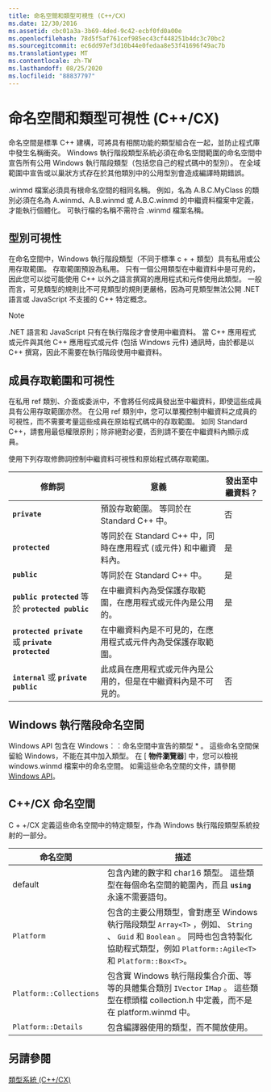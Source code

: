 ```yaml
---
title: 命名空間和類型可視性 (C++/CX)
ms.date: 12/30/2016
ms.assetid: cbc01a3a-3b69-4ded-9c42-ecbf0fd0a00e
ms.openlocfilehash: 78d5f5af761cef985ec43cf448251b4dc3c70bc2
ms.sourcegitcommit: ec6dd97ef3d10b44e0fedaa8e53f41696f49ac7b
ms.translationtype: MT
ms.contentlocale: zh-TW
ms.lasthandoff: 08/25/2020
ms.locfileid: "88837797"
---
```

# <a name="namespaces-and-type-visibility-ccx-"></a>命名空間和類型可視性 (C++/CX)

命名空間是標準 C++ 建構，可將具有相關功能的類型組合在一起，並防止程式庫中發生名稱衝突。 Windows 執行階段類型系統必須在命名空間範圍的命名空間中宣告所有公用 Windows 執行階段類型（包括您自己的程式碼中的型別）。 在全域範圍中宣告或以巢狀方式存在於其他類別中的公用型別會造成編譯時期錯誤。

.winmd 檔案必須具有根命名空間的相同名稱。 例如，名為 A.B.C.MyClass 的類別必須在名為 A.winmd、A.B.winmd 或 A.B.C.winmd 的中繼資料檔案中定義，才能執行個體化。 可執行檔的名稱不需符合 .winmd 檔案名稱。

## <a name="type-visibility"></a>型別可視性

在命名空間中，Windows 執行階段類型（不同于標準 c + + 類型）具有私用或公用存取範圍。 存取範圍預設為私用。 只有一個公用類型在中繼資料中是可見的，因此您可以從可能使用 C++ 以外之語言撰寫的應用程式和元件使用此類型。 一般而言，可見類型的規則比不可見類型的規則更嚴格，因為可見類型無法公開 .NET 語言或 JavaScript 不支援的 C++ 特定概念。

> [!NOTE]
> .NET 語言和 JavaScript 只有在執行階段才會使用中繼資料。 當 C++ 應用程式或元件與其他 C++ 應用程式或元件 (包括 Windows 元件) 通訊時，由於都是以 C++ 撰寫，因此不需要在執行階段使用中繼資料。

## <a name="member-accessibility-and-visibility"></a>成員存取範圍和可視性

在私用 ref 類別、介面或委派中，不會將任何成員發出至中繼資料，即使這些成員具有公用存取範圍亦然。 在公用 ref 類別中，您可以單獨控制中繼資料之成員的可視性，而不需要考量這些成員在原始程式碼中的存取範圍。 如同 Standard C++，請套用最低權限原則；除非絕對必要，否則請不要在中繼資料內顯示成員。

使用下列存取修飾詞控制中繼資料可視性和原始程式碼存取範圍。

| 修飾詞 | 意義 | 發出至中繼資料？ |
|--|--|--|
| **`private`** | 預設存取範圍。 等同於在 Standard C++ 中。 | 否 |
| **`protected`** | 等同於在 Standard C++ 中，同時在應用程式 (或元件) 和中繼資料內。 | 是 |
| **`public`** | 等同於在 Standard C++ 中。 | 是 |
| **`public protected`** 等於 **`protected public`** | 在中繼資料內為受保護存取範圍，在應用程式或元件內是公用的。 | 是 |
| **`protected private`** 或 **`private protected`** | 在中繼資料內是不可見的，在應用程式或元件內為受保護存取範圍。 |  |
| **`internal`** 或 **`private public`** | 此成員在應用程式或元件內是公用的，但是在中繼資料內是不可見的。 | 否 |

## <a name="windows-runtime-namespaces"></a>Windows 執行階段命名空間

Windows API 包含在 Windows：：命名空間中宣告的類型 \* 。 這些命名空間保留給 Windows，不能在其中加入類型。 在 [ **物件瀏覽器**] 中，您可以檢視 windows.winmd 檔案中的命名空間。 如需這些命名空間的文件，請參閱 [Windows API](/uwp/api/)。

## <a name="ccx-namespaces"></a>C++/CX 命名空間

C + +/CX 定義這些命名空間中的特定類型，作為 Windows 執行階段類型系統投射的一部分。

| 命名空間 | 描述 |
|--|--|
| default | 包含內建的數字和 char16 類型。 這些類型在每個命名空間的範圍內，而且 **`using`** 永遠不需要語句。 |
| `Platform` | 包含的主要公用類型，會對應至 Windows 執行階段類型 `Array<T>` ，例如、 `String` 、 `Guid` 和 `Boolean` 。 同時也包含特製化協助程式類型，例如 `Platform::Agile<T>` 和 `Platform::Box<T>`。 |
| `Platform::Collections` | 包含實 Windows 執行階段集合介面、等等的具體集合類別 `IVector` `IMap` 。 這些類型在標頭檔 collection.h 中定義，而不是在 platform.winmd 中。 |
| `Platform::Details` | 包含編譯器使用的類型，而不開放使用。 |

## <a name="see-also"></a>另請參閱

[類型系統 (C++/CX)](../cppcx/type-system-c-cx.md)
